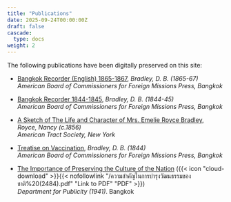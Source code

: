 ```yaml
---
title: "Publications"
date: 2025-09-24T00:00:00Z
draft: false
cascade:
  type: docs
weight: 2
---
```

The following publications have been digitally preserved on this site:

* [Bangkok Recorder (English) 1865-1867](/publications/bangkok_recorder_english_1865_1867/), _Bradley, D. B. (1865-67)_<br/>
  _American Board of Commissioners for Foreign Missions Press, Bangkok_  

* [Bangkok Recorder 1844-1845](/publications/bangkok_recorder_1844_1845/), _Bradley, D. B. (1844-45)_<br/>
  _American Board of Commissioners for Foreign Missions Press, Bangkok_  

* [A Sketch of The Life and Character of Mrs. Emelie Royce Bradley](/publications/emelie_royce_bradley/), _Royce, Nancy (c.1856)_<br/>
  _American Tract Society, New York_  

* [Treatise on Vaccination](/publications/treatise_on_vaccination/), _Bradley, D. B. (1844)_<br/>
  _American Board of Commissioners for Foreign Missions Press, Bangkok_  

* [The Importance of Preserving the Culture of the Nation](/articles/the-importance-of-preserving-the-culture-of-the-nation/) ({{< icon "cloud-download" >}}{{< nofollowlink "/ความสำคัญในการบำรุงวัฒนธรรมของชาติ%20(2484).pdf" "Link to PDF" "PDF" >}})<br/>
  _Department for Publicity (1941)_. Bangkok<br/>

